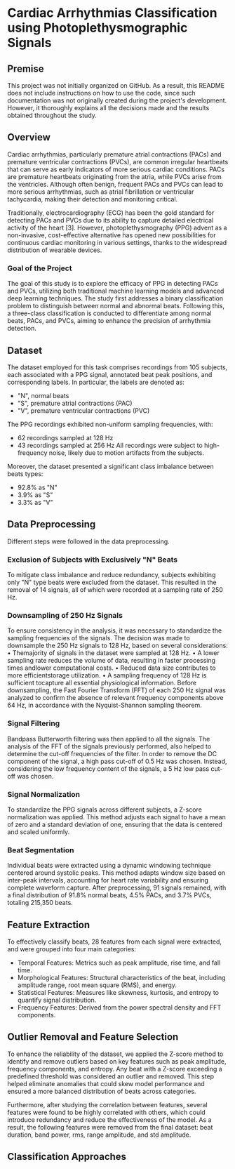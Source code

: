 # Cardiac Arrhythmias Classification using Photoplethysmographic Signals

## Premise
This project was not initially organized on GitHub. As a result, this README does not include instructions on how to use the code, since such documentation was not originally created during the project's development. However, it thoroughly explains all the decisions made and the results obtained throughout the study.

## Overview

Cardiac arrhythmias, particularly premature atrial contractions (PACs) and premature ventricular contractions (PVCs), are common irregular heartbeats that can serve as early indicators of more serious cardiac conditions. PACs are premature heartbeats originating from the atria, while PVCs arise from the ventricles. Although often benign, frequent PACs and PVCs can lead to more serious arrhythmias, such as atrial fibrillation or ventricular tachycardia, making their detection and monitoring critical.

Traditionally, electrocardiography (ECG) has been the gold standard for detecting PACs and PVCs due to its ability to capture detailed electrical activity of the heart [3]. However, photoplethysmography (PPG) advent as a non-invasive, cost-effective alternative has opened new possibilities for continuous cardiac monitoring in various settings, thanks to the widespread distribution of wearable devices.

### Goal of the Project

The goal of this study is to explore the efficacy of PPG in detecting PACs and PVCs, utilizing both traditional machine learning models and advanced deep learning techniques. The study first addresses a binary classification problem to distinguish between normal and abnormal beats. Following this, a three-class classification is conducted to differentiate among normal beats, PACs, and PVCs, aiming to enhance the precision of arrhythmia detection.

## Dataset

The dataset employed for this task comprises recordings from 105 subjects, each associated with a PPG signal, annotated beat peak positions, and corresponding labels. In particular, the labels are denoted as:
- "N", normal beats
- "S", premature atrial contractions (PAC)
- "V", premature ventricular contractions (PVC)

The PPG recordings exhibited non-uniform sampling frequencies, with: 
- 62 recordings sampled at 128 Hz
- 43 recordings sampled at 256 Hz
All recordings were subject to high-frequency noise, likely due to motion artifacts from the subjects.

Moreover, the dataset presented a significant class imbalance between beats types:
- 92.8% as "N"
- 3.9% as "S"
- 3.3% as "V"

## Data Preprocessing
Different steps were followed in the data preprocessing.

### Exclusion of Subjects with Exclusively "N" Beats
To mitigate class imbalance and reduce redundancy, subjects exhibiting only "N" type beats were excluded from the dataset. This resulted in the removal of 14 signals, all of which were recorded at a sampling rate of 250 Hz.

### Downsampling of 250 Hz Signals
To ensure consistency in the analysis, it was necessary to standardize the sampling frequencies of the signals. The decision was made to downsample the 250 Hz signals to 128 Hz, based on several considerations:
 • Themajority of signals in the dataset were sampled at 128 Hz.
 • A lower sampling rate reduces the volume of data, resulting in faster processing times andlower computational costs.
 • Reduced data size contributes to more efficientstorage utilization.
 • A sampling frequency of 128 Hz is sufficient tocapture all essential physiological information.
Before downsampling, the Fast Fourier Transform (FFT) of each 250 Hz signal was analyzed to confirm the absence of relevant frequency components above 64 Hz, in accordance with the Nyquist-Shannon sampling theorem.

### Signal Filtering
Bandpass Butterworth filtering was then applied to all the signals. The analysis of the FFT of the signals previously performed, also helped to determine the cut-off frequencies of the filter. In order to remove the DC component of the signal, a high pass cut-off of 0.5 Hz was chosen. Instead, considering the low frequency content of the signals, a 5 Hz low pass cut-off was chosen.

### Signal Normalization
To standardize the PPG signals across different subjects, a Z-score normalization was applied. This method adjusts each signal to have a mean of zero and a standard deviation of one, ensuring that the data is centered and scaled uniformly.

### Beat Segmentation
Individual beats were extracted using a dynamic windowing technique centered around systolic peaks. This method adapts window size based on inter-peak intervals, accounting for heart rate variability and ensuring complete waveform capture. After preprocessing, 91 signals remained, with a final distribution of 91.8% normal beats, 4.5% PACs, and 3.7% PVCs, totaling 215,350 beats.

## Feature Extraction
To effectively classify beats, 28 features from each signal were extracted, and were grouped into four main categories:
- Temporal Features: Metrics such as peak amplitude, rise time, and fall time.
- Morphological Features: Structural characteristics of the beat, including amplitude range, root mean square (RMS), and energy.
- Statistical Features: Measures like skewness, kurtosis, and entropy to quantify signal distribution.
- Frequency Features: Derived from the power spectral density and FFT components.

## Outlier Removal and Feature Selection
To enhance the reliability of the dataset, we applied the Z-score method to identify and remove outliers based on key features such as peak amplitude, frequency components, and entropy. Any beat with a Z-score exceeding a predefined threshold was considered an outlier and removed. This step helped eliminate anomalies that could skew model performance and ensured a more balanced distribution of beats across categories.

Furthermore, after studying the correlation between features, several features were found to be highly correlated with others, which could introduce redundancy and reduce the effectiveness of the model. As a result, the following features were removed from the final dataset: beat duration, band power, rms, range amplitude, and std amplitude.

## Classification Approaches



